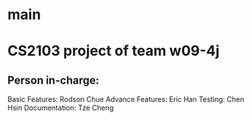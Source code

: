 # main
CS2103 project of team w09-4j
=============================
Person in-charge:
-----------------
Basic Features: Rodson Chue
Advance Features: Eric Han
Testing: Chen Hsin
Documentation: Tze Cheng

